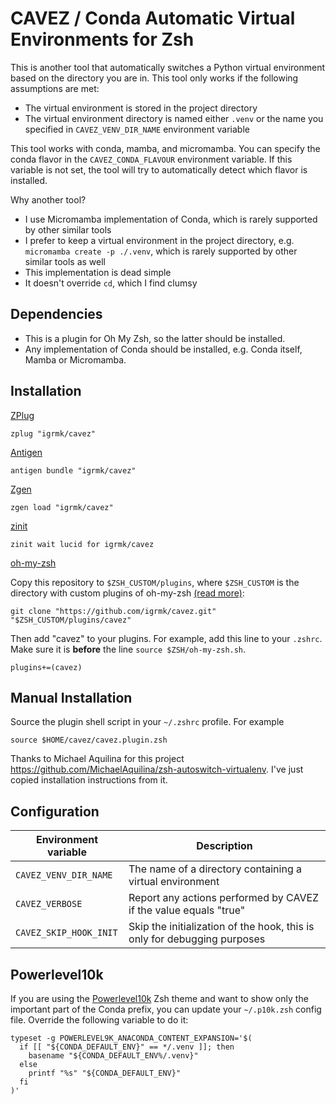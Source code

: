 CAVEZ / Conda Automatic Virtual Environments for Zsh
====================================================

This is another tool that automatically switches a Python virtual environment based on the directory you are in.
This tool only works if the following assumptions are met:
  * The virtual environment is stored in the project directory
  * The virtual environment directory is named either `.venv`
    or the name you specified in `CAVEZ_VENV_DIR_NAME` environment variable

This tool works with conda, mamba, and micromamba.
You can specify the conda flavor in the `CAVEZ_CONDA_FLAVOUR` environment variable.
If this variable is not set, the tool will try to automatically detect which flavor is installed.

Why another tool?

  * I use Micromamba implementation of Conda, which is rarely supported by other similar tools
  * I prefer to keep a virtual environment in the project directory,
    e.g. `micromamba create -p ./.venv`,
    which is rarely supported by other similar tools as well
  * This implementation is dead simple
  * It doesn't override `cd`, which I find clumsy

Dependencies
------------

  * This is a plugin for Oh My Zsh, so the latter should be installed.
  * Any implementation of Conda should be installed, e.g. Conda itself, Mamba or Micromamba.

Installation
------------

[ZPlug](https://github.com/zplug/zplug)

    zplug "igrmk/cavez"

[Antigen](https://github.com/zsh-users/antigen)

    antigen bundle "igrmk/cavez"

[Zgen](https://github.com/tarjoilija/zgen)

    zgen load "igrmk/cavez"

[zinit](https://github.com/zdharma-continuum/zinit)

    zinit wait lucid for igrmk/cavez

[oh-my-zsh](https://github.com/robbyrussell/oh-my-zsh)

Copy this repository to `$ZSH_CUSTOM/plugins`, where `$ZSH_CUSTOM` is the directory with custom plugins of oh-my-zsh
[(read more)](https://github.com/robbyrussell/oh-my-zsh/wiki/Customization/):

    git clone "https://github.com/igrmk/cavez.git" "$ZSH_CUSTOM/plugins/cavez"

Then add "cavez" to your plugins. For example, add this line to your `.zshrc`. Make sure it is **before** the line
`source $ZSH/oh-my-zsh.sh`.

    plugins+=(cavez)

Manual Installation
-------------------

Source the plugin shell script in your `~/.zshrc` profile. For example

    source $HOME/cavez/cavez.plugin.zsh

Thanks to Michael Aquilina for this project https://github.com/MichaelAquilina/zsh-autoswitch-virtualenv.
I've just copied installation instructions from it.

Configuration
-------------

| Environment variable   | Description                                                              |
| ---------------------- | ------------------------------------------------------------------------ |
| `CAVEZ_VENV_DIR_NAME`  | The name of a directory containing a virtual environment                 |
| `CAVEZ_VERBOSE`        | Report any actions performed by CAVEZ if the value equals "true"         |
| `CAVEZ_SKIP_HOOK_INIT` | Skip the initialization of the hook, this is only for debugging purposes |

Powerlevel10k
-------------

If you are using the [Powerlevel10k](https://github.com/romkatv/powerlevel10k) Zsh theme and want to show only the important part of the Conda prefix, you can update your `~/.p10k.zsh` config file.
Override the following variable to do it:

    typeset -g POWERLEVEL9K_ANACONDA_CONTENT_EXPANSION='$(
      if [[ "${CONDA_DEFAULT_ENV}" == */.venv ]]; then
        basename "${CONDA_DEFAULT_ENV%/.venv}"
      else
        printf "%s" "${CONDA_DEFAULT_ENV}"
      fi
    )'
